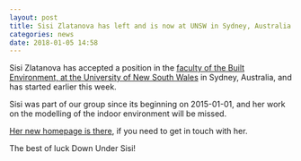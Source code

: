 ```yaml
---
layout: post
title: Sisi Zlatanova has left and is now at UNSW in Sydney, Australia
categories: news
date: 2018-01-05 14:58
---
```


Sisi Zlatanova has accepted a position in the [faculty of the Built Environment, at the University of New South Wales](https://www.be.unsw.edu.au/) in Sydney, Australia, and has started earlier this week.

Sisi was part of our group since its beginning on 2015-01-01, and her work on the modelling of the indoor environment will be missed.

[Her new homepage is there](https://research.unsw.edu.au/people/professor-sisi-zlatanova), if you need to get in touch with her.

The best of luck Down Under Sisi!



